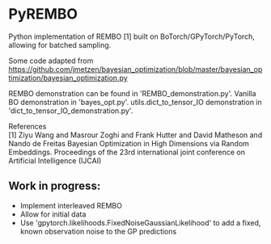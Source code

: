 # PyREMBO

Python implementation of REMBO [1] built on BoTorch/GPyTorch/PyTorch, allowing
for batched sampling.

Some code adapted from
https://github.com/jmetzen/bayesian_optimization/blob/master/bayesian_optimization/bayesian_optimization.py

REMBO demonstration can be found in 'REMBO_demonstration.py'.
Vanilla BO demonstration in 'bayes_opt.py'.
utils.dict_to_tensor_IO demonstration in 'dict_to_tensor_IO_demonstration.py'.

References \
[1] Ziyu Wang and Masrour Zoghi and Frank Hutter and David Matheson and 
Nando de Freitas Bayesian Optimization in High Dimensions via Random 
Embeddings. Proceedings of the 23rd international joint conference
on Artificial Intelligence (IJCAI)

Work in progress:
-
- Implement interleaved REMBO
- Allow for initial data
- Use 'gpytorch.likelihoods.FixedNoiseGaussianLikelihood' to add a fixed,
known observation noise to the GP predictions
